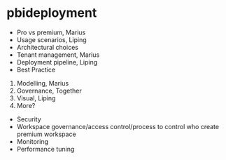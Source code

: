 # pbideployment

*	Pro vs premium, Marius
*	Usage scenarios, Liping
*	Architectural choices 
*	Tenant management, Marius
*	Deployment pipeline, Liping
*	Best Practice
   1.	Modelling, Marius
   2.	Governance, Together
   3.	Visual, Liping
   4.	More?
*	Security
*	Workspace governance/access control/process to control who create premium workspace 
*	Monitoring 
*	Performance tuning

